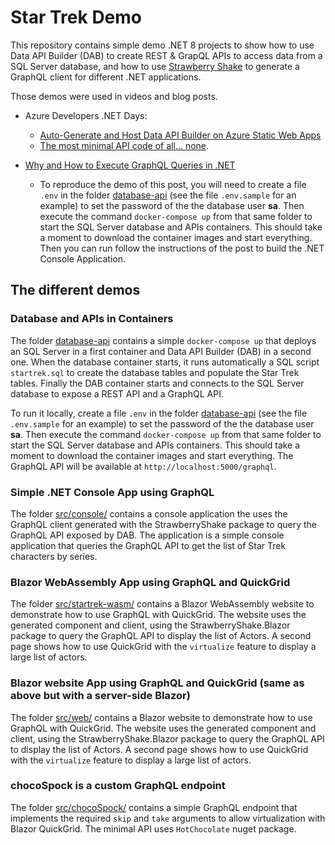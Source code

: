 # Star Trek Demo

This repository contains simple demo .NET 8 projects to show how to use Data API Builder (DAB) to create REST & GrapQL APIs to access data from a SQL Server database, and how to use [Strawberry Shake](https://chillicream.com/docs/strawberryshake) to generate a GraphQL client for different .NET applications. 

Those demos were used in videos and blog posts. 
- Azure Developers .NET Days: 
  - [Auto-Generate and Host Data API Builder on Azure Static Web Apps](https://www.youtube.com/watch?v=GO2R7IW6s3k&list=PLI7iePan8aH4cuFgP9YbRODrSEwXNA8Yq&index=13) 
  - [The most minimal API code of all... none](https://www.youtube.com/watch?v=A1H1kVPHs3w&list=PLI7iePan8aH4cuFgP9YbRODrSEwXNA8Yq&index=15).
  
- [Why and How to Execute GraphQL Queries in .NET](https://devblogs.microsoft.com/dotnet/why-and-how-to-execute-graph-ql-queries-in-dotnet/)
  - To reproduce the demo of this post, you will need to create a file `.env` in the folder [database-api](database-api/) (see the file `.env.sample` for an example) to set the password of the the database user **sa**. Then execute the command `docker-compose up` from that same folder to start the SQL Server database and APIs containers. This should take a moment to download the container images and start everything. Then you can run follow the instructions of the post to build the .NET Console Application.


## The different demos

### Database and APIs in Containers

The folder [database-api](database-api/) contains a simple `docker-compose up` that deploys an SQL Server in a first container and Data API Builder (DAB) in a second one. When the database container starts, it runs automatically a SQL script `startrek.sql` to create the database tables and populate the Star Trek tables. Finally the DAB container starts and connects to the SQL Server database to expose a REST API and a GraphQL API.

To run it locally, create a file `.env` in the folder [database-api](database-api/) (see the file `.env.sample` for an example) to set the password of the the database user **sa**. Then execute the command `docker-compose up` from that same folder to start the SQL Server database and APIs containers. This should take a moment to download the container images and start everything. The GraphQL API will be available at `http://localhost:5000/graphql`.

### Simple .NET Console App using GraphQL

The folder [src/console/](src/console/) contains a console application the uses the GraphQL client generated with the StrawberryShake package to query the GraphQL API exposed by DAB. The application is a simple console application that queries the GraphQL API to get the list of Star Trek characters by series.

### Blazor WebAssembly App using GraphQL and QuickGrid

The folder [src/startrek-wasm/](src/startrek-wasm/) contains a Blazor WebAssembly website to demonstrate how to use GraphQL with QuickGrid. The website uses the generated component and client, using the StrawberryShake.Blazor package to query the GraphQL API to display the list of Actors. A second page shows how to use QuickGrid with the `virtualize` feature to display a large list of actors.


### Blazor website App using GraphQL and QuickGrid (same as above but with a server-side Blazor)

The folder [src/web/](src/web/) contains a Blazor website to demonstrate how to use GraphQL with QuickGrid. The website uses the generated component and client, using the StrawberryShake.Blazor package to query the GraphQL API to display the list of Actors. A second page shows how to use QuickGrid with the `virtualize` feature to display a large list of actors.

### chocoSpock is a custom GraphQL endpoint

The folder [src/chocoSpock/](src/chocoSpock/) contains a simple GraphQL endpoint that implements the required `skip` and `take` arguments to allow virtualization with Blazor QuickGrid. The minimal API uses `HotChocolate` nuget package.
